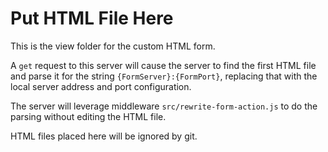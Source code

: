 # Put HTML File Here

This is the view folder for the custom HTML form.

A `get` request to this server will cause the server to find the first HTML file and parse it for the string `{FormServer}:{FormPort}`, replacing that with the local server address and port configuration.

The server will leverage middleware `src/rewrite-form-action.js` to do the parsing without editing the HTML file.

HTML files placed here will be ignored by git.
